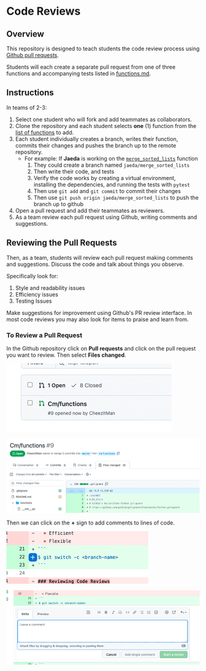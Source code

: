 # Code Reviews

## Overview

This repository is designed to teach students the code review process using [Github pull requests](https://docs.github.com/en/pull-requests/collaborating-with-pull-requests/proposing-changes-to-your-work-with-pull-requests/about-pull-requests).  

Students will each create a separate pull request from one of three functions and accompanying tests listed in [functions.md](./functions.md).

## Instructions

In teams of 2-3:

1. Select one student who will fork and add teammates as collaborators.
1. Clone the repository and each student selects **one** (1) function from the [list of functions](./functions.md) to add.
1. Each student individually creates a branch, writes their function, commits their changes and pushes the branch up to the remote repository.
    - For example:  If **Jaeda** is working on the [`merge_sorted_lists`](./functions.md) function
        1. They could create a branch named `jaeda/merge_sorted_lists`
        1. Then write their code, and tests
        1. Verify the code works by creating a virtual environment, installing the dependencies, and running the tests with `pytest`
        1. Then use `git add` and `git commit` to commit their changes
        1. Then use `git push origin jaeda/merge_sorted_lists` to push the branch up to github
1. Open a pull request and add their teammates as reviewers.
1. As a team review each pull request using Github, writing comments and suggestions.

## Reviewing the Pull Requests

Then, as a team, students will review each pull request making comments and suggestions.  Discuss the code and talk about things you observe.

Specifically look for:

1.  Style and readability issues
1.  Efficiency issues
1.  Testing Issues

Make suggestions for improvement using Github's PR review interface.  In most code reviews you may also look for items to praise and learn from.

### To Review a Pull Request

In the Github repository click on **Pull requests** and click on the pull request you want to review.  Then select  **Files changed**.

![Select PR To Review](images/select-pr-to-review.png)

![Review PR](images/review-pr.png)

Then we can click on the **+** sign to add comments to lines of code.

![Plus button](images/pr-plus-button.png)

![Add a comment](images/make-pr-comment.png)
